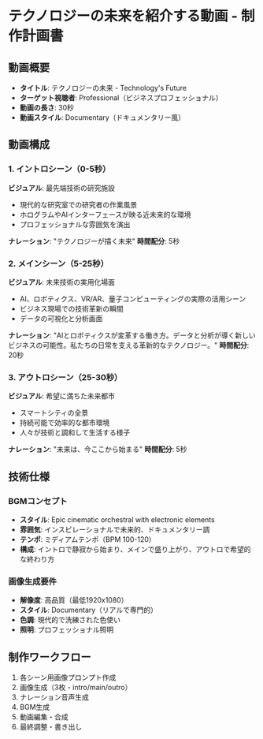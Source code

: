# テクノロジーの未来を紹介する動画 - 制作計画書

## 動画概要
- **タイトル**: テクノロジーの未来 - Technology's Future
- **ターゲット視聴者**: Professional（ビジネスプロフェッショナル）
- **動画の長さ**: 30秒
- **動画スタイル**: Documentary（ドキュメンタリー風）

## 動画構成

### 1. イントロシーン（0-5秒）
**ビジュアル**: 最先端技術の研究施設
- 現代的な研究室での研究者の作業風景
- ホログラムやAIインターフェースが映る近未来的な環境
- プロフェッショナルな雰囲気を演出

**ナレーション**: "テクノロジーが描く未来"
**時間配分**: 5秒

### 2. メインシーン（5-25秒）
**ビジュアル**: 未来技術の実用化場面
- AI、ロボティクス、VR/AR、量子コンピューティングの実際の活用シーン
- ビジネス現場での技術革新の瞬間
- データの可視化と分析画面

**ナレーション**: "AIとロボティクスが変革する働き方。データと分析が導く新しいビジネスの可能性。私たちの日常を支える革新的なテクノロジー。"
**時間配分**: 20秒

### 3. アウトロシーン（25-30秒）
**ビジュアル**: 希望に満ちた未来都市
- スマートシティの全景
- 持続可能で効率的な都市環境
- 人々が技術と調和して生活する様子

**ナレーション**: "未来は、今ここから始まる"
**時間配分**: 5秒

## 技術仕様

### BGMコンセプト
- **スタイル**: Epic cinematic orchestral with electronic elements
- **雰囲気**: インスピレーショナルで未来的、ドキュメンタリー調
- **テンポ**: ミディアムテンポ（BPM 100-120）
- **構成**: イントロで静寂から始まり、メインで盛り上がり、アウトロで希望的な終わり方

### 画像生成要件
- **解像度**: 高品質（最低1920x1080）
- **スタイル**: Documentary（リアルで専門的）
- **色調**: 現代的で洗練された色使い
- **照明**: プロフェッショナル照明

## 制作ワークフロー
1. 各シーン用画像プロンプト作成
2. 画像生成（3枚 - intro/main/outro）
3. ナレーション音声生成
4. BGM生成
5. 動画編集・合成
6. 最終調整・書き出し